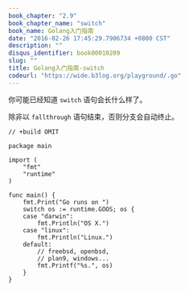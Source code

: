 ```yaml
---
book_chapter: "2.9"
book_chapter_name: "switch"
book_name: Golang入门指南
date: "2016-02-26 17:45:29.7906734 +0800 CST"
description: ""
disqus_identifier: book00010209
slug: ""
title: Golang入门指南-switch
codeurl: "https://wide.b3log.org/playground/.go"
---
```





你可能已经知道 `switch` 语句会长什么样了。

除非以 `fallthrough` 语句结束，否则分支会自动终止。

```
// +build OMIT

package main

import (
	"fmt"
	"runtime"
)

func main() {
	fmt.Print("Go runs on ")
	switch os := runtime.GOOS; os {
	case "darwin":
		fmt.Println("OS X.")
	case "linux":
		fmt.Println("Linux.")
	default:
		// freebsd, openbsd,
		// plan9, windows...
		fmt.Printf("%s.", os)
	}
}

```

